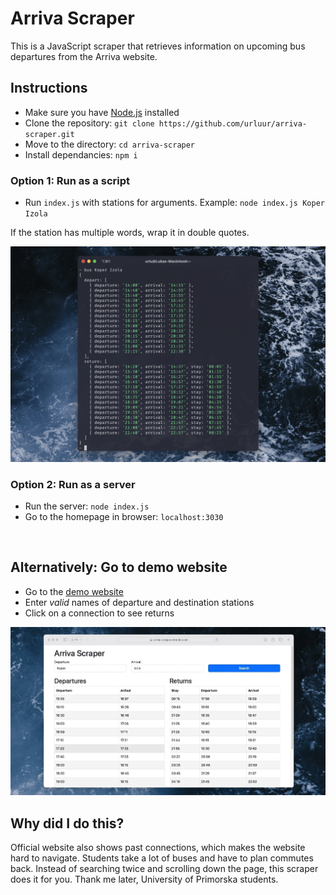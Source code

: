 # Arriva Scraper

This is a JavaScript scraper that retrieves information on upcoming bus departures from the Arriva website.

## Instructions

- Make sure you have [Node.js](https://nodejs.org/en) installed
- Clone the repository: ```git clone https://github.com/urluur/arriva-scraper.git```
- Move to the directory: ```cd arriva-scraper``` 
- Install dependancies: ```npm i```

### Option 1: Run as a script

- Run `index.js` with stations for arguments. Example: ```node index.js Koper Izola```

If the station has multiple words, wrap it in double quotes.

![screenshot_cli](https://github.com/urluur/arriva-scraper/blob/main/screenshot_cli.jpg?raw=true)

### Option 2: Run as a server

- Run the server: ```node index.js```
- Go to the homepage in browser: `localhost:3030`

<br>

## Alternatively: Go to demo website

- Go to the [demo website](https://arriva-scraper.onrender.com) 
- Enter *valid* names of departure and destination stations
- Click on a connection to see returns


![screenshot_web](https://github.com/urluur/arriva-scraper/blob/main/screenshot_web.jpg?raw=true)


## Why did I do this?

Official website also shows past connections, which makes the website hard to navigate. Students take a lot of buses and have to plan commutes back. Instead of searching twice and scrolling down the page, this scraper does it for you. Thank me later, University of Primorska students.


